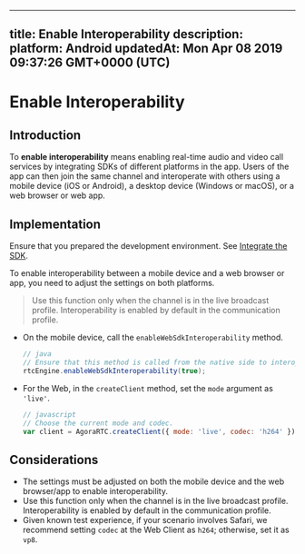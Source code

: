 
---
title: Enable Interoperability 
description: 
platform: Android
updatedAt: Mon Apr 08 2019 09:37:26 GMT+0000 (UTC)
---
# Enable Interoperability 
## Introduction
To **enable interoperability** means enabling real-time audio and video call services by integrating SDKs of different platforms in the app. Users of the app can then join the same channel and interoperate with others using a mobile device (iOS or Android), a desktop device (Windows or macOS), or a web browser or web app.

## Implementation
Ensure that you prepared the development environment. See [Integrate the SDK](../../en/Audio%20Broadcast/android_video.md).

To enable interoperability between a mobile device and a web browser or app, you need to adjust the settings on both platforms. 

> Use this function only when the channel is in the live broadcast profile. Interoperability is enabled by default in the communication profile.

* On the mobile device, call the `enableWebSdkInteroperability` method.

	```java
	// java
	// Ensure that this method is called from the native side to interoperate with the Web SDK.
	rtcEngine.enableWebSdkInteroperability(true);
	```

* For the Web, in the `createClient` method, set the `mode` argument as `'live'`.

	```javascript
	// javascript
	// Choose the current mode and codec.
	var client = AgoraRTC.createClient({ mode: 'live', codec: 'h264' });
	```

## Considerations
* The settings must be adjusted on both the mobile device and the web browser/app to enable interoperability.
* Use this function only when the channel is in the live broadcast profile. Interoperability is enabled by default in the communication profile.
* Given known test experience, if your scenario involves Safari, we recommend setting `codec` at the Web Client as `h264`; otherwise, set it as `vp8`.

	
